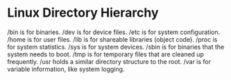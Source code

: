 # Linux Directory Hierarchy

/bin is for binaries.
/dev is for device files.
/etc is for system configuration.
/home is for user files.
/lib is for shareable libraries (object code).
/proc is for system statistics.
/sys is for system devices.
/sbin is for binaries that the system needs to boot.
/tmp is for temporary files that are cleaned up frequently.
/usr holds a similar directory structure to the root.
/var is for variable information, like system logging.
